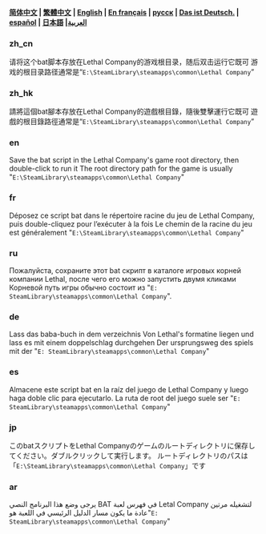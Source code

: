 
#### [简体中文](https://github.com/WavesMan/Automatically-removes-Lethal-Company-MOD-scripts?tab=readme-ov-file#zh_cn) | [繁體中文](https://github.com/WavesMan/Automatically-removes-Lethal-Company-MOD-scripts?tab=readme-ov-file#zh_hk) | [English](https://github.com/WavesMan/Automatically-removes-Lethal-Company-MOD-scripts?tab=readme-ov-file#en) | [En français](https://github.com/WavesMan/Automatically-removes-Lethal-Company-MOD-scripts?tab=readme-ov-file#fr) | [русск](https://github.com/WavesMan/Automatically-removes-Lethal-Company-MOD-scripts?tab=readme-ov-file#ru) | [Das ist Deutsch.](https://github.com/WavesMan/Automatically-removes-Lethal-Company-MOD-scripts?tab=readme-ov-file#de) | [español](https://github.com/WavesMan/Automatically-removes-Lethal-Company-MOD-scripts?tab=readme-ov-file#es) | [日本語](https://github.com/WavesMan/Automatically-removes-Lethal-Company-MOD-scripts?tab=readme-ov-file#jp) |[العربية](https://github.com/WavesMan/Automatically-removes-Lethal-Company-MOD-scripts?tab=readme-ov-file#ar)

### zh_cn

请将这个bat脚本存放在Lethal Company的游戏根目录，随后双击运行它既可
游戏的根目录路径通常是“`E:\SteamLibrary\steamapps\common\Lethal Company`”

### zh_hk

請將這個bat腳本存放在Lethal Company的遊戲根目錄，隨後雙擊運行它既可
遊戲的根目錄路徑通常是“`E:\SteamLibrary\steamapps\common\Lethal Company`”

### en

Save the bat script in the Lethal Company's game root directory, then double-click to run it
The root directory path for the game is usually "`E:\SteamLibrary\steamapps\common\Lethal Company`"

### fr

Déposez ce script bat dans le répertoire racine du jeu de Lethal Company, puis double-cliquez pour l’exécuter à la fois
Le chemin de la racine du jeu est généralement "`E:\SteamLibrary\steamapps\common\Lethal Company`"

### ru

Пожалуйста, сохраните этот bat скрипт в каталоге игровых корней компании Lethal, после чего его можно запустить двумя кликами
Корневой путь игры обычно состоит из "`E: SteamLibrary\steamapps\common\Lethal Company`".

### de

Lass das baba-buch in dem verzeichnis Von Lethal's formatine liegen und lass es mit einem doppelschlag durchgehen
Der ursprungsweg des spiels mit der "`E: SteamLibrary\steamapps\common\Lethal Company`"

### es

Almacene este script bat en la raíz del juego de Lethal Company y luego haga doble clic para ejecutarlo.
La ruta de root del juego suele ser "`E: SteamLibrary\steamapps\common\Lethal Company`"

### jp

このbatスクリプトをLethal Companyのゲームのルートディレクトリに保存してください。ダブルクリックして実行します。
ルートディレクトリのパスは「`E:\SteamLibrary\steamapps\common\Lethal Company`」です

### ar

يرجى وضع هذا البرنامج النصي BAT في فهرس لعبة Letal Company لتشغيله مرتين
عادة ما يكون مسار الدليل الرئيسي في اللعبة هو"`E: SteamLibrary\steamapps\common\Lethal Company`"
